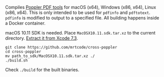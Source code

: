 Compiles [Poppler PDF tools](https://poppler.freedesktop.org/) for macOS (x64), Windows (x86, x64), Linux (x86, x64).
This is only intended to be used for `pdfinfo` and `pdftotext`. `pdfinfo` is modified to output to a specified file.
All building happens inside a Docker container.

macOS 10.11 SDK is needed. Place `MacOSX10.11.sdk.tar.xz` to the current directory. [Extract it from Xcode 7.3](https://github.com/tpoechtrager/osxcross#packaging-the-sdk).

```
git clone https://github.com/mrtcode/cross-poppler
cd cross-poppler
mv path_to_sdk/MacOSX10.11.sdk.tar.xz ./
./build.sh
```

Check `./build` for the built binaries.
